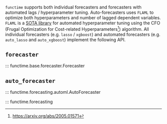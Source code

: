 `functime` supports both individual forecasters and forecasters with automated lags / hyperparameter tuning.
Auto-forecasters uses `FLAML` to optimize both hyperparameters and number of lagged dependent variables.
`FLAML` is a [SOTA library](https://github.com/microsoft/FLAML) for automated hyperparameter tuning using the CFO (Frugal Optimization for Cost-related Hyperparameters[^1]) algorithm. All individual forecasters (e.g. `lasso` / `xgboost`) and automated forecasters (e.g. `auto_lasso` and `auto_xgboost`) implement the following API.

## `forecaster`

::: functime.base.forecaster.Forecaster

## `auto_forecaster`

::: functime.forecasting.automl.AutoForecaster

[^1]: https://arxiv.org/abs/2005.01571

::: functime.forecasting
